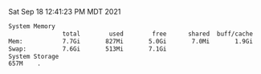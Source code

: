 Sat Sep 18 12:41:23 PM MDT 2021
```bash
System Memory
               total        used        free      shared  buff/cache   available
Mem:           7.7Gi       827Mi       5.0Gi       7.0Mi       1.9Gi       6.5Gi
Swap:          7.6Gi       513Mi       7.1Gi
System Storage
657M	.
```
